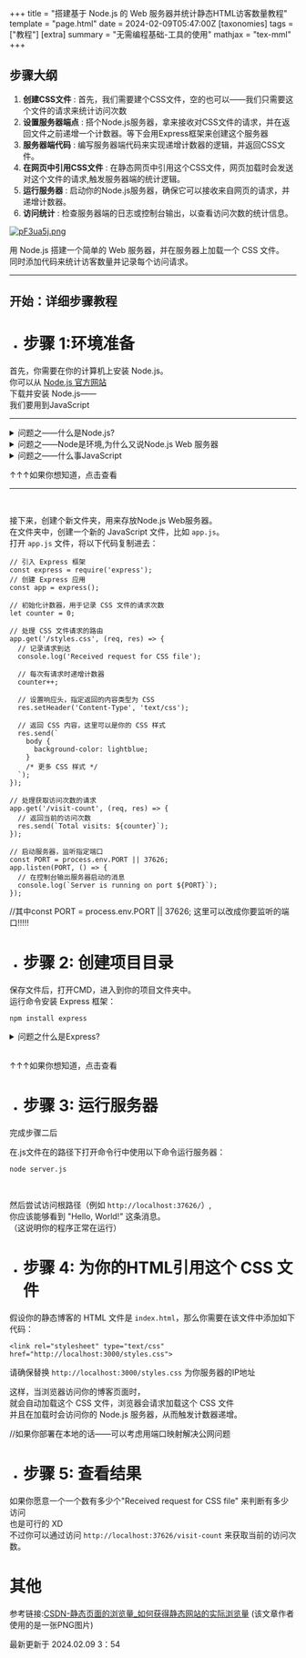 +++
title = "搭建基于 Node.js 的 Web 服务器并统计静态HTML访客数量教程"
template = "page.html"
date = 2024-02-09T05:47:00Z
[taxonomies]
tags = ["教程"]
[extra]
summary = "无需编程基础-工具的使用"
mathjax = "tex-mml"
+++




## 步骤大纲

1. **创建CSS文件** : 首先，我们需要建个CSS文件，空的也可以——我们只需要这个文件的请求来统计访问次数
2. **设置服务器端点** : 搭个Node.js服务器，拿来接收对CSS文件的请求，并在返回文件之前递增一个计数器。等下会用Express框架来创建这个服务器
3. **服务器端代码** : 编写服务器端代码来实现递增计数器的逻辑，并返回CSS文件。
4. **在网页中引用CSS文件** : 在静态网页中引用这个CSS文件，网页加载时会发送对这个文件的请求,触发服务器端的统计逻辑。
5. **运行服务器** : 启动你的Node.js服务器，确保它可以接收来自网页的请求，并递增计数器。
6. **访问统计** : 检查服务器端的日志或控制台输出，以查看访问次数的统计信息。

<a href="https://imgse.com/i/pF3ua5j"><img src="https://s11.ax1x.com/2024/02/09/pF3ua5j.png" alt="pF3ua5j.png" border="0" /></a>

用 Node.js 搭建一个简单的 Web 服务器，并在服务器上加载一个 CSS 文件。
<br>
同时添加代码来统计访客数量并记录每个访问请求。

---

开始：详细步骤教程
-


- # 步骤 1:环境准备
首先，你需要在你的计算机上安装 Node.js。
<br>
你可以从 [Node.js 官方网站](https://nodejs.org/zh-cn/)
<br>
下载并安装 Node.js——
<br>
我们要用到JavaScript
<br>

--------------------------------

<details>
  <summary>问题之——什么是Node.js?</summary>
  <pre><code>
很简单，你这么理解。 
鱼要活在水里，人要生在陆上
没有Java运行不了Minecraft，没有C++无法运行系统
而没有Node.js，无法运行JavaScript
可以说——它是一种"环境"
</code></pre>
</details>

<details>
  <summary>问题之——Node是环境,为什么又说Node.js Web 服务器</summary>
  <pre><code>
这个就更简单了，使用Node.js部署的网页，叫做Node.js Web服务器
</code></pre>
</details>

<details>
  <summary>问题之——什么事JavaScript</summary>
  <pre><code>
奥——你就当它，是一种编程语言，等下要用到它，不过看不懂也没关系
</code></pre>
</details>

↑↑↑如果你想知道，点击查看

-------------------------

<br>

接下来，创建个新文件夹，用来存放Node.js Web服务器。
<br>
在文件夹中，创建一个新的 JavaScript 文件，比如 `app.js`。
<br>
打开 `app.js` 文件，将以下代码复制进去：

```
// 引入 Express 框架
const express = require('express');
// 创建 Express 应用
const app = express();

// 初始化计数器，用于记录 CSS 文件的请求次数
let counter = 0;

// 处理 CSS 文件请求的路由
app.get('/styles.css', (req, res) => {
  // 记录请求到达
  console.log('Received request for CSS file');

  // 每次有请求时递增计数器
  counter++;

  // 设置响应头，指定返回的内容类型为 CSS
  res.setHeader('Content-Type', 'text/css');

  // 返回 CSS 内容，这里可以是你的 CSS 样式
  res.send(`
    body {
      background-color: lightblue;
    }
    /* 更多 CSS 样式 */
  `);
});

// 处理获取访问次数的请求
app.get('/visit-count', (req, res) => {
  // 返回当前的访问次数
  res.send(`Total visits: ${counter}`);
});

// 启动服务器，监听指定端口
const PORT = process.env.PORT || 37626;
app.listen(PORT, () => {
  // 在控制台输出服务器启动的消息
  console.log(`Server is running on port ${PORT}`);
});
```

//其中const PORT = process.env.PORT || 37626; 这里可以改成你要监听的端口!!!!!

- # 步骤 2: 创建项目目录

保存文件后，打开CMD，进入到你的项目文件夹中。
<br>
运行命令安装 Express 框架：

```
npm install express
``````

<details>
  <summary>问题之什么是Express?</summary>
  <pre><code>
当它是Node.js的一个扩展插件，总之 我们要用到它，所以安装它就好
  </code></pre>
</details>

<br>

↑↑↑如果你想知道，点击查看

- # 步骤 3: 运行服务器

完成步骤二后

在.js文件在的路径下打开命令行中使用以下命令运行服务器：

```
node server.js
```

<br>

然后尝试访问根路径（例如 `http://localhost:37626/`）,
<br>
你应该能够看到 "Hello, World!" 这条消息。
<br>
（这说明你的程序正常在运行）

- # 步骤 4: 为你的HTML引用这个 CSS 文件

假设你的静态博客的 HTML 文件是 `index.html`，那么你需要在该文件中添加如下代码：

```
<link rel="stylesheet" type="text/css" href="http://localhost:3000/styles.css">
```

请确保替换 `http://localhost:3000/styles.css` 为你服务器的IP地址

这样，当浏览器访问你的博客页面时，
<br>
就会自动加载这个 CSS 文件，浏览器会请求加载这个 CSS 文件
<br>
并且在加载时会访问你的 Node.js 服务器，从而触发计数器递增。

//如果你部署在本地的话——可以考虑用端口映射解决公网问题

- #  步骤 5: 查看结果

如果你愿意一个一个数有多少个"Received request for CSS file"  来判断有多少访问
<br>
也是可行的 XD
<br>
不过你可以通过访问 `http://localhost:37626/visit-count` 来获取当前的访问次数。

#  其他

参考链接:[CSDN-静态页面的浏览量_如何获得静态网站的实际浏览量](https://blog.csdn.net/cuk0051/article/details/108343198) (该文章作者使用的是一张PNG图片)

最新更新于 2024.02.09 3：54

